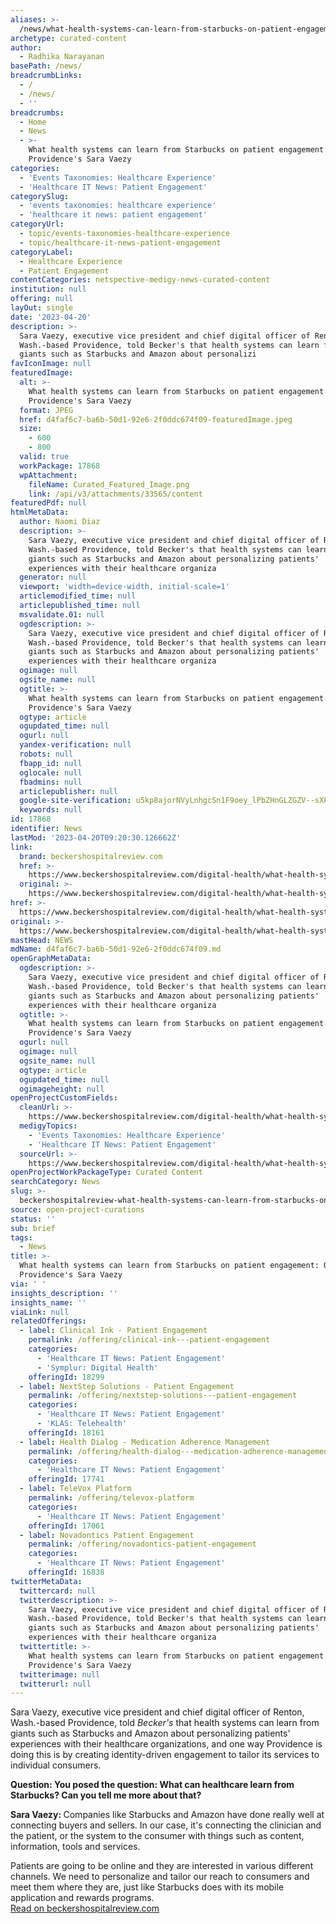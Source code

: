 ```yaml
---
aliases: >-
  /news/what-health-systems-can-learn-from-starbucks-on-patient-engagement-q-a-with-providences-sara-vaezy
archetype: curated-content
author:
  - Radhika Narayanan
basePath: /news/
breadcrumbLinks:
  - /
  - /news/
  - ''
breadcrumbs:
  - Home
  - News
  - >-
    What health systems can learn from Starbucks on patient engagement: Q&A with
    Providence's Sara Vaezy
categories:
  - 'Events Taxonomies: Healthcare Experience'
  - 'Healthcare IT News: Patient Engagement'
categorySlug:
  - 'events taxonomies: healthcare experience'
  - 'healthcare it news: patient engagement'
categoryUrl:
  - topic/events-taxonomies-healthcare-experience
  - topic/healthcare-it-news-patient-engagement
categoryLabel:
  - Healthcare Experience
  - Patient Engagement
contentCategories: netspective-medigy-news-curated-content
institution: null
offering: null
layOut: single
date: '2023-04-20'
description: >-
  Sara Vaezy, executive vice president and chief digital officer of Renton,
  Wash.-based Providence, told Becker's that health systems can learn from
  giants such as Starbucks and Amazon about personalizi
favIconImage: null
featuredImage:
  alt: >-
    What health systems can learn from Starbucks on patient engagement: Q&A with
    Providence's Sara Vaezy
  format: JPEG
  href: d4faf6c7-ba6b-50d1-92e6-2f0ddc674f09-featuredImage.jpeg
  size:
    - 600
    - 800
  valid: true
  workPackage: 17868
  wpAttachment:
    fileName: Curated_Featured_Image.png
    link: /api/v3/attachments/33565/content
featuredPdf: null
htmlMetaData:
  author: Naomi Diaz
  description: >-
    Sara Vaezy, executive vice president and chief digital officer of Renton,
    Wash.-based Providence, told Becker's that health systems can learn from
    giants such as Starbucks and Amazon about personalizing patients'
    experiences with their healthcare organiza
  generator: null
  viewport: 'width=device-width, initial-scale=1'
  articlemodified_time: null
  articlepublished_time: null
  msvalidate.01: null
  ogdescription: >-
    Sara Vaezy, executive vice president and chief digital officer of Renton,
    Wash.-based Providence, told Becker's that health systems can learn from
    giants such as Starbucks and Amazon about personalizing patients'
    experiences with their healthcare organiza
  ogimage: null
  ogsite_name: null
  ogtitle: >-
    What health systems can learn from Starbucks on patient engagement: Q&A with
    Providence's Sara Vaezy
  ogtype: article
  ogupdated_time: null
  ogurl: null
  yandex-verification: null
  robots: null
  fbapp_id: null
  oglocale: null
  fbadmins: null
  articlepublisher: null
  google-site-verification: u5kp8ajorNVyLnhgcSn1F9oey_lPbZHnGLZGZV--sXE
  keywords: null
id: 17868
identifier: News
lastMod: '2023-04-20T09:20:30.126662Z'
link:
  brand: beckershospitalreview.com
  href: >-
    https://www.beckershospitalreview.com/digital-health/what-health-systems-can-learn-from-starbucks-on-patient-engagement-q-a-with-providences-sara-vaezy.html
  original: >-
    https://www.beckershospitalreview.com/digital-health/what-health-systems-can-learn-from-starbucks-on-patient-engagement-q-a-with-providences-sara-vaezy.html
href: >-
  https://www.beckershospitalreview.com/digital-health/what-health-systems-can-learn-from-starbucks-on-patient-engagement-q-a-with-providences-sara-vaezy.html
original: >-
  https://www.beckershospitalreview.com/digital-health/what-health-systems-can-learn-from-starbucks-on-patient-engagement-q-a-with-providences-sara-vaezy.html
mastHead: NEWS
mdName: d4faf6c7-ba6b-50d1-92e6-2f0ddc674f09.md
openGraphMetaData:
  ogdescription: >-
    Sara Vaezy, executive vice president and chief digital officer of Renton,
    Wash.-based Providence, told Becker's that health systems can learn from
    giants such as Starbucks and Amazon about personalizing patients'
    experiences with their healthcare organiza
  ogtitle: >-
    What health systems can learn from Starbucks on patient engagement: Q&A with
    Providence's Sara Vaezy
  ogurl: null
  ogimage: null
  ogsite_name: null
  ogtype: article
  ogupdated_time: null
  ogimageheight: null
openProjectCustomFields:
  cleanUrl: >-
    https://www.beckershospitalreview.com/digital-health/what-health-systems-can-learn-from-starbucks-on-patient-engagement-q-a-with-providences-sara-vaezy.html
  medigyTopics:
    - 'Events Taxonomies: Healthcare Experience'
    - 'Healthcare IT News: Patient Engagement'
  sourceUrl: >-
    https://www.beckershospitalreview.com/digital-health/what-health-systems-can-learn-from-starbucks-on-patient-engagement-q-a-with-providences-sara-vaezy.html
openProjectWorkPackageType: Curated Content
searchCategory: News
slug: >-
  beckershospitalreview-what-health-systems-can-learn-from-starbucks-on-patient-engagement-q-a-with-providences-sara-vaezy
source: open-project-curations
status: ''
sub: brief
tags:
  - News
title: >-
  What health systems can learn from Starbucks on patient engagement: Q&A with
  Providence's Sara Vaezy
via: ' '
insights_description: ''
insights_name: ''
viaLink: null
relatedOfferings:
  - label: Clinical Ink - Patient Engagement
    permalink: /offering/clinical-ink---patient-engagement
    categories:
      - 'Healthcare IT News: Patient Engagement'
      - 'Symplur: Digital Health'
    offeringId: 18299
  - label: NextStep Solutions - Patient Engagement
    permalink: /offering/nextstep-solutions---patient-engagement
    categories:
      - 'Healthcare IT News: Patient Engagement'
      - 'KLAS: Telehealth'
    offeringId: 18161
  - label: Health Dialog - Medication Adherence Management
    permalink: /offering/health-dialog---medication-adherence-management
    categories:
      - 'Healthcare IT News: Patient Engagement'
    offeringId: 17741
  - label: TeleVox Platform
    permalink: /offering/televox-platform
    categories:
      - 'Healthcare IT News: Patient Engagement'
    offeringId: 17061
  - label: Novadontics Patient Engagement
    permalink: /offering/novadontics-patient-engagement
    categories:
      - 'Healthcare IT News: Patient Engagement'
    offeringId: 16838
twitterMetaData:
  twittercard: null
  twitterdescription: >-
    Sara Vaezy, executive vice president and chief digital officer of Renton,
    Wash.-based Providence, told Becker's that health systems can learn from
    giants such as Starbucks and Amazon about personalizing patients'
    experiences with their healthcare organiza
  twittertitle: >-
    What health systems can learn from Starbucks on patient engagement: Q&A with
    Providence's Sara Vaezy
  twitterimage: null
  twitterurl: null
---
```

<p>Sara Vaezy, executive vice president and chief digital officer of Renton, Wash.-based Providence, told <i>Becker's </i>that health systems can learn from giants such as Starbucks and Amazon about personalizing patients' experiences with their healthcare organizations, and one way Providence is doing this is by creating identity-driven engagement to tailor its services to individual consumers.&nbsp;</p><p><strong>Question: You posed the question: What can healthcare learn from Starbucks? Can you tell me more about that?</strong></p><p><strong>Sara Vaezy: </strong>Companies like Starbucks and Amazon have done really well at connecting buyers and sellers. In our case, it's connecting the clinician and the patient, or the system to the consumer with things such as content, information, tools and services.</p><p>Patients are going to be online and they are interested in various different channels. We need to personalize and tailor our reach to consumers and meet them where they are, just like Starbucks does with its mobile application and rewards programs.&nbsp;<br><a href="https://www.beckershospitalreview.com/digital-health/what-health-systems-can-learn-from-starbucks-on-patient-engagement-q-a-with-providences-sara-vaezy.html">Read on beckershospitalreview.com</a></p>